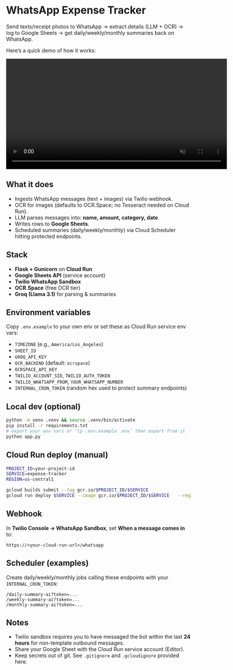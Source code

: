 # WhatsApp Expense Tracker

Send texts/receipt photos to WhatsApp → extract details (LLM + OCR) → log to Google Sheets → get daily/weekly/monthly summaries back on WhatsApp.

Here’s a quick demo of how it works:

<video src="demo.mp4" width="600" autoplay loop muted playsinline></video>




## What it does
- Ingests WhatsApp messages (text + images) via Twilio webhook.
- OCR for images (defaults to OCR.Space; no Tesseract needed on Cloud Run).
- LLM parses messages into: **name, amount, category, date**.
- Writes rows to **Google Sheets**.
- Scheduled summaries (daily/weekly/monthly) via Cloud Scheduler hitting protected endpoints.

## Stack
- **Flask + Gunicorn** on **Cloud Run**
- **Google Sheets API** (service account)
- **Twilio WhatsApp Sandbox**
- **OCR.Space** (free OCR tier)
- **Groq (Llama 3.1)** for parsing & summaries

## Environment variables
Copy `.env.example` to your own env or set these as Cloud Run service env vars:

- `TIMEZONE` (e.g., `America/Los_Angeles`)
- `SHEET_ID`
- `GROQ_API_KEY`
- `OCR_BACKEND` (default: `ocrspace`)
- `OCRSPACE_API_KEY`
- `TWILIO_ACCOUNT_SID`, `TWILIO_AUTH_TOKEN`
- `TWILIO_WHATSAPP_FROM`, `YOUR_WHATSAPP_NUMBER`
- `INTERNAL_CRON_TOKEN` (random hex used to protect summary endpoints)

## Local dev (optional)
```bash
python -m venv .venv && source .venv/bin/activate
pip install -r requirements.txt
# export your env vars or `cp .env.example .env` then export from it
python app.py
```

## Cloud Run deploy (manual)
```bash
PROJECT_ID=your-project-id
SERVICE=expense-tracker
REGION=us-central1

gcloud builds submit --tag gcr.io/$PROJECT_ID/$SERVICE
gcloud run deploy $SERVICE --image gcr.io/$PROJECT_ID/$SERVICE   --region $REGION --allow-unauthenticated --port 8080
```

## Webhook
In **Twilio Console → WhatsApp Sandbox**, set **When a message comes in** to:
```
https://<your-cloud-run-url>/whatsapp
```

## Scheduler (examples)
Create daily/weekly/monthly jobs calling these endpoints with your `INTERNAL_CRON_TOKEN`:
```
/daily-summary-ai?token=... 
/weekly-summary-ai?token=...
/monthly-summary-ai?token=...
```

## Notes
- Twilio sandbox requires you to have messaged the bot within the last **24 hours** for non-template outbound messages.
- Share your Google Sheet with the Cloud Run service account (Editor).
- Keep secrets out of git. See `.gitignore` and `.gcloudignore` provided here.
